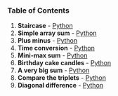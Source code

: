 ### Table of Contents
1. __Staircase__ - [Python](Staircase.py)
1. __Simple array sum__ - [Python](Simple%20Array%20Sum.py)
1. __Plus minus__ - [Python](Plus%20Minus.py)
1. __Time conversion__ - [Python](Time%20Conversion.py)
1. __Mini-max sum__ - [Python](Mini-Max%20Sum.py)
1. __Birthday cake candles__ - [Python](Birthday%20Cake%20Candles.py)
1. __A very big sum__ - [Python](A%20Very%20Big%20Sum.py)
1. __Compare the triplets__ - [Python](Compare%20the%20Triplets.py)
1. __Diagonal difference__ - [Python](Diagonal%20Difference.py)
